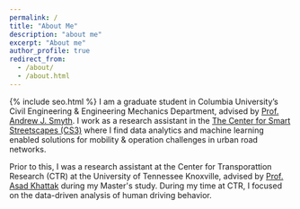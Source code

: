 ```yaml
---
permalink: /
title: "About Me"
description: "about me"
excerpt: "About me"
author_profile: true
redirect_from: 
  - /about/
  - /about.html
---
```

{% include seo.html %}
I am a graduate student in Columbia University’s Civil Engineering & Engineering Mechanics Department, advised by [Prof. Andrew J. Smyth](https://www.engineering.columbia.edu/faculty-staff/directory/andrew-w-smyth). I work as a research assistant in the [The Center for Smart Streetscapes (CS3)](https://cs3-erc.org/) where I find data analytics and machine learning enabled solutions for mobility & operation challenges in urban road networks. 

Prior to this, I was a research assistant at the Center for Transporattion Research (CTR) at the University of Tennessee Knoxville, advised by [Prof. Asad Khattak](https://cee.utk.edu/people/asad-khattak/) during my Master's study. During my time at CTR, I focused on the data-driven analysis of human driving behavior.


